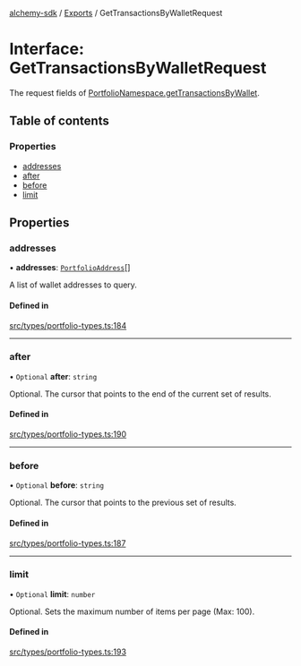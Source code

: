 [alchemy-sdk](../README.md) / [Exports](../modules.md) / GetTransactionsByWalletRequest

# Interface: GetTransactionsByWalletRequest

The request fields of [PortfolioNamespace.getTransactionsByWallet](../classes/PortfolioNamespace.md#gettransactionsbywallet).

## Table of contents

### Properties

- [addresses](GetTransactionsByWalletRequest.md#addresses)
- [after](GetTransactionsByWalletRequest.md#after)
- [before](GetTransactionsByWalletRequest.md#before)
- [limit](GetTransactionsByWalletRequest.md#limit)

## Properties

### addresses

• **addresses**: [`PortfolioAddress`](PortfolioAddress.md)[]

A list of wallet addresses to query.

#### Defined in

[src/types/portfolio-types.ts:184](https://github.com/alchemyplatform/alchemy-sdk-js/blob/873c9882/src/types/portfolio-types.ts#L184)

___

### after

• `Optional` **after**: `string`

Optional. The cursor that points to the end of the current set of results.

#### Defined in

[src/types/portfolio-types.ts:190](https://github.com/alchemyplatform/alchemy-sdk-js/blob/873c9882/src/types/portfolio-types.ts#L190)

___

### before

• `Optional` **before**: `string`

Optional. The cursor that points to the previous set of results.

#### Defined in

[src/types/portfolio-types.ts:187](https://github.com/alchemyplatform/alchemy-sdk-js/blob/873c9882/src/types/portfolio-types.ts#L187)

___

### limit

• `Optional` **limit**: `number`

Optional. Sets the maximum number of items per page (Max: 100).

#### Defined in

[src/types/portfolio-types.ts:193](https://github.com/alchemyplatform/alchemy-sdk-js/blob/873c9882/src/types/portfolio-types.ts#L193)
